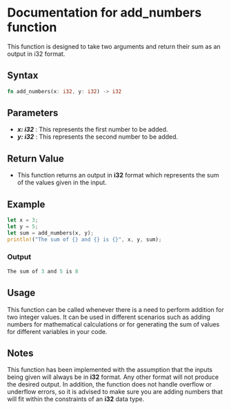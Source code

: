 # Documentation for add_numbers function
This function is designed to take two arguments and return their sum as an output in i32 format.

## Syntax
```rust
fn add_numbers(x: i32, y: i32) -> i32
```

## Parameters
- ***x: i32*** : This represents the first number to be added.
- ***y: i32*** : This represents the second number to be added.

## Return Value
- This function returns an output in **i32** format which represents the sum of the values given in the input.

## Example

```rust
let x = 3;
let y = 5;
let sum = add_numbers(x, y);
println!("The sum of {} and {} is {}", x, y, sum);
```

### Output
```rust
The sum of 3 and 5 is 8
```

## Usage

This function can be called whenever there is a need to perform addition for two integer values. It can be used in different scenarios such as adding numbers for mathematical calculations or for generating the sum of values for different variables in your code.

## Notes

This function has been implemented with the assumption that the inputs being given will always be in **i32** format. Any other format will not produce the desired output. In addition, the function does not handle overflow or underflow errors, so it is advised to make sure you are adding numbers that will fit within the constraints of an **i32** data type.